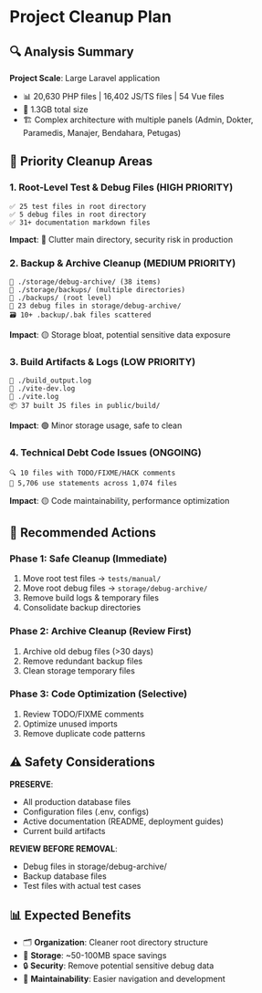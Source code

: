 # Project Cleanup Plan

## 🔍 Analysis Summary

**Project Scale**: Large Laravel application
- 📊 20,630 PHP files | 16,402 JS/TS files | 54 Vue files
- 📁 1.3GB total size
- 🏗️ Complex architecture with multiple panels (Admin, Dokter, Paramedis, Manajer, Bendahara, Petugas)

## 🎯 Priority Cleanup Areas

### 1. Root-Level Test & Debug Files (HIGH PRIORITY)
```
✅ 25 test files in root directory
✅ 5 debug files in root directory  
✅ 31+ documentation markdown files
```

**Impact**: 🔴 Clutter main directory, security risk in production

### 2. Backup & Archive Cleanup (MEDIUM PRIORITY)
```
📁 ./storage/debug-archive/ (38 items)
📁 ./storage/backups/ (multiple directories)
📁 ./backups/ (root level)
📁 23 debug files in storage/debug-archive/
🗃️ 10+ .backup/.bak files scattered
```

**Impact**: 🟡 Storage bloat, potential sensitive data exposure

### 3. Build Artifacts & Logs (LOW PRIORITY)
```
📄 ./build_output.log
📄 ./vite-dev.log  
📄 ./vite.log
📦 37 built JS files in public/build/
```

**Impact**: 🟢 Minor storage usage, safe to clean

### 4. Technical Debt Code Issues (ONGOING)
```
🔍 10 files with TODO/FIXME/HACK comments
📝 5,706 use statements across 1,074 files
```

**Impact**: 🟡 Code maintainability, performance optimization

## 🚀 Recommended Actions

### Phase 1: Safe Cleanup (Immediate)
1. Move root test files → `tests/manual/`
2. Move root debug files → `storage/debug-archive/`
3. Remove build logs & temporary files
4. Consolidate backup directories

### Phase 2: Archive Cleanup (Review First)
1. Archive old debug files (>30 days)
2. Remove redundant backup files
3. Clean storage temporary files

### Phase 3: Code Optimization (Selective)
1. Review TODO/FIXME comments
2. Optimize unused imports
3. Remove duplicate code patterns

## ⚠️ Safety Considerations

**PRESERVE**:
- All production database files
- Configuration files (.env, configs)
- Active documentation (README, deployment guides)
- Current build artifacts

**REVIEW BEFORE REMOVAL**:
- Debug files in storage/debug-archive/
- Backup database files
- Test files with actual test cases

## 📊 Expected Benefits

- 🗂️ **Organization**: Cleaner root directory structure
- 💾 **Storage**: ~50-100MB space savings
- 🔒 **Security**: Remove potential sensitive debug data
- 🧹 **Maintainability**: Easier navigation and development